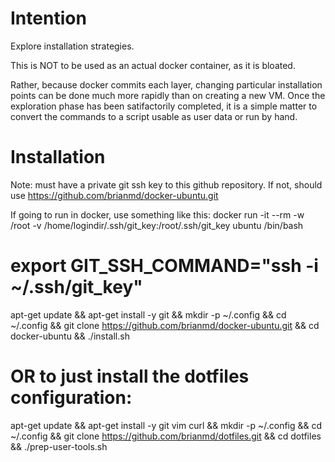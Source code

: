 # Intention

Explore installation strategies. 

This is NOT to be used as an actual
docker container, as it is bloated.

Rather, because docker commits each layer,
changing particular installation points can
be done much more rapidly than on creating
a new VM. Once the exploration phase has
been satifactorily completed, it is a simple
matter to convert the commands to a script
usable as user data or run by hand.

# Installation

Note: must have a private git ssh key to this github repository.
If not, should use https://github.com/brianmd/docker-ubuntu.git

If going to run in docker, use something like this:
docker run -it --rm -w /root -v /home/logindir/.ssh/git_key:/root/.ssh/git_key ubuntu /bin/bash

# export GIT_SSH_COMMAND="ssh -i ~/.ssh/git_key"
apt-get update && apt-get install -y git && mkdir -p ~/.config && cd ~/.config && git clone https://github.com/brianmd/docker-ubuntu.git && cd docker-ubuntu && ./install.sh

# OR to just install the dotfiles configuration:
apt-get update && apt-get install -y git vim curl && mkdir -p ~/.config && cd ~/.config && git clone https://github.com/brianmd/dotfiles.git && cd dotfiles && ./prep-user-tools.sh

